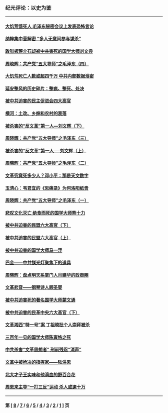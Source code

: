 ### 纪元评论：以史为鉴
---
#### [大饥荒饿死人 毛泽东秘密会议上发表恐怖言论](../../pages/nsc1028/n8797603.md) 
#### [纳粹集中营解密 “多人无意间参与谋杀”](../../pages/nsc1028/n8796143.md) 
#### [敢叫板蒋介石却被中共害死的国学大师刘文典](../../pages/nsc1028/n8795127.md) 
#### [周晓辉：共产党“五大导师”之毛泽东（四）](../../pages/nsc1028/n8793965.md) 
#### [大饥荒死亡人数或超四千万 中共内部数据泄密](../../pages/nsc1028/n8788821.md) 
#### [延安整风的历史碎片：整疯、整死、处决](../../pages/nsc1028/n8786901.md) 
#### [被中共迫害的民主促进会四大高官](../../pages/nsc1028/n8785286.md) 
#### [横河：土改、乡绅和农村的衰落](../../pages/nsc1028/n8790234.md) 
#### [被杀害的“反文革”第一人—刘文辉（下）](../../pages/nsc1028/n8788998.md) 
#### [周晓辉：共产党“五大导师”之毛泽东（三）](../../pages/nsc1028/n8787054.md) 
#### [被杀害的“反文革”第一人──刘文辉（上）](../../pages/nsc1028/n8785511.md) 
#### [周晓辉：共产党“五大导师”之毛泽东（二）](../../pages/nsc1028/n8783966.md) 
#### [文革究竟死多少人？邓小平：那是天文数字](../../pages/nsc1028/n8779818.md) 
#### [玉清心：韦君宜的《思痛录》为何洛阳纸贵](../../pages/nsc1028/n8779799.md) 
#### [周晓辉：共产党“五大导师”之毛泽东（一）](../../pages/nsc1028/n8780394.md) 
#### [悲叹文化灭亡 绝食而死的国学大师熊十力](../../pages/nsc1028/n8778117.md) 
#### [被中共迫害的民盟六大高官（下）](../../pages/nsc1028/n8775139.md) 
#### [被中共迫害的民盟六大高官（上）](../../pages/nsc1028/n8768837.md) 
#### [被中共迫害的国学大师马一浮](../../pages/nsc1028/n8771985.md) 
#### [巴金——中共镁光灯聚焦下的道具](../../pages/nsc1028/n8762351.md) 
#### [周晓辉：盘点明天系掌门人肖建华的政商圈](../../pages/nsc1028/n8768594.md) 
#### [文革悲音——钢琴诗人顾圣婴](../../pages/nsc1028/n8765789.md) 
#### [被中共迫害死的著名国学大师蒙文通](../../pages/nsc1028/n8765336.md) 
#### [被中共迫害的民革中央六大高官（下）](../../pages/nsc1028/n8765218.md) 
#### [文革湘西“特一号”案 丁祖晓批个人崇拜被杀](../../pages/nsc1028/n8764186.md) 
#### [三百年一见的国学大师陈寅恪之死](../../pages/nsc1028/n8762539.md) 
#### [中共杀害“文革思想者” 刑前残忍“消声”](../../pages/nsc1028/n8761362.md) 
#### [文革中被枪决的指挥家——陆洪恩](../../pages/nsc1028/n8760215.md) 
#### [北大才子王实味和他滴血的野百合花](../../pages/nsc1028/n8758753.md) 
#### [周恩来主导“一打三反”运动 杀人或逾十万](../../pages/nsc1028/n8758643.md) 

---
#### 第 [ [8](./8.md) / [7](./7.md) / [6](./6.md) / [5](./5.md) / [4](./4.md) / [3](./3.md) / [2](./2.md) / [1](./1.md) ] 页
